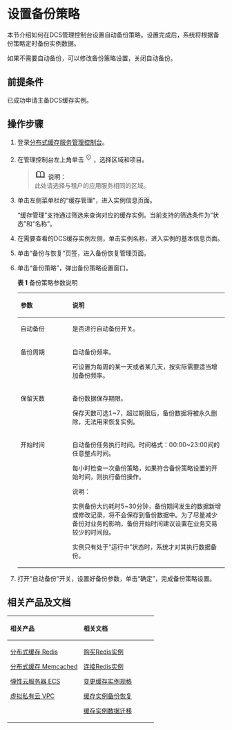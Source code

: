 # 设置备份策略<a name="ZH-CN_TOPIC_0144197374"></a>

本节介绍如何在DCS管理控制台设置自动备份策略。设置完成后，系统将根据备份策略定时备份实例数据。

如果不需要自动备份，可以修改备份策略设置，关闭自动备份。

## 前提条件<a name="zh-cn_topic_0102647246_section994932416463"></a>

已成功申请主备DCS缓存实例。

## 操作步骤<a name="zh-cn_topic_0102647246_section6949172419462"></a>

1.  登录[分布式缓存服务管理控制台](https://console.huaweicloud.com/dcs)。
2.  在管理控制台左上角单击![](figures/icon-region.png)，选择区域和项目。

    >![](public_sys-resources/icon-note.gif) **说明：**   
    >此处请选择与租户的应用服务相同的区域。  

3.  单击左侧菜单栏的“缓存管理”，进入实例信息页面。

    “缓存管理”支持通过筛选来查询对应的缓存实例。当前支持的筛选条件为“状态”和“名称”。

4.  在需要查看的DCS缓存实例左侧，单击实例名称，进入实例的基本信息页面。
5.  单击“备份与恢复”页签，进入备份恢复管理页面。
6.  单击“备份策略”，弹出备份策略设置窗口。

    **表 1**  备份策略参数说明

    <a name="zh-cn_topic_0102647246_table106612411418"></a>
    <table><thead align="left"><tr id="zh-cn_topic_0102647246_row8678414410"><th class="cellrowborder" valign="top" width="25%" id="mcps1.2.3.1.1"><p id="zh-cn_topic_0102647246_p067174117410"><a name="zh-cn_topic_0102647246_p067174117410"></a><a name="zh-cn_topic_0102647246_p067174117410"></a>参数</p>
    </th>
    <th class="cellrowborder" valign="top" width="75%" id="mcps1.2.3.1.2"><p id="zh-cn_topic_0102647246_p667941542"><a name="zh-cn_topic_0102647246_p667941542"></a><a name="zh-cn_topic_0102647246_p667941542"></a>说明</p>
    </th>
    </tr>
    </thead>
    <tbody><tr id="zh-cn_topic_0102647246_row136710411411"><td class="cellrowborder" valign="top" width="25%" headers="mcps1.2.3.1.1 "><p id="zh-cn_topic_0102647246_p126714411848"><a name="zh-cn_topic_0102647246_p126714411848"></a><a name="zh-cn_topic_0102647246_p126714411848"></a>自动备份</p>
    </td>
    <td class="cellrowborder" valign="top" width="75%" headers="mcps1.2.3.1.2 "><p id="zh-cn_topic_0102647246_p196744115417"><a name="zh-cn_topic_0102647246_p196744115417"></a><a name="zh-cn_topic_0102647246_p196744115417"></a>是否进行自动备份开关。</p>
    </td>
    </tr>
    <tr id="zh-cn_topic_0102647246_row267134113411"><td class="cellrowborder" valign="top" width="25%" headers="mcps1.2.3.1.1 "><p id="zh-cn_topic_0102647246_p13681741746"><a name="zh-cn_topic_0102647246_p13681741746"></a><a name="zh-cn_topic_0102647246_p13681741746"></a>备份周期</p>
    </td>
    <td class="cellrowborder" valign="top" width="75%" headers="mcps1.2.3.1.2 "><p id="zh-cn_topic_0102647246_p779464131810"><a name="zh-cn_topic_0102647246_p779464131810"></a><a name="zh-cn_topic_0102647246_p779464131810"></a>自动备份频率。</p>
    <p id="zh-cn_topic_0102647246_p152041652203214"><a name="zh-cn_topic_0102647246_p152041652203214"></a><a name="zh-cn_topic_0102647246_p152041652203214"></a>可设置为每周的某一天或者某几天，按实际需要适当增加备份频率。</p>
    </td>
    </tr>
    <tr id="zh-cn_topic_0102647246_row17682411040"><td class="cellrowborder" valign="top" width="25%" headers="mcps1.2.3.1.1 "><p id="zh-cn_topic_0102647246_p14687411546"><a name="zh-cn_topic_0102647246_p14687411546"></a><a name="zh-cn_topic_0102647246_p14687411546"></a>保<span id="zh-cn_topic_0102647246_ph94001528164217"><a name="zh-cn_topic_0102647246_ph94001528164217"></a><a name="zh-cn_topic_0102647246_ph94001528164217"></a>留</span>天数</p>
    </td>
    <td class="cellrowborder" valign="top" width="75%" headers="mcps1.2.3.1.2 "><p id="zh-cn_topic_0102647246_p26894110412"><a name="zh-cn_topic_0102647246_p26894110412"></a><a name="zh-cn_topic_0102647246_p26894110412"></a>备份数据保存期限。</p>
    <p id="zh-cn_topic_0102647246_p145762584192"><a name="zh-cn_topic_0102647246_p145762584192"></a><a name="zh-cn_topic_0102647246_p145762584192"></a>保存天数可选1~7，超过期限后，备份数据将被永久删除，无法用来恢复实例。</p>
    </td>
    </tr>
    <tr id="zh-cn_topic_0102647246_row20681841543"><td class="cellrowborder" valign="top" width="25%" headers="mcps1.2.3.1.1 "><p id="zh-cn_topic_0102647246_p7681411748"><a name="zh-cn_topic_0102647246_p7681411748"></a><a name="zh-cn_topic_0102647246_p7681411748"></a>开始时间</p>
    </td>
    <td class="cellrowborder" valign="top" width="75%" headers="mcps1.2.3.1.2 "><p id="zh-cn_topic_0102647246_p26810411947"><a name="zh-cn_topic_0102647246_p26810411947"></a><a name="zh-cn_topic_0102647246_p26810411947"></a>自动备份任务执行时间。时间格式：00:00~23:00间的任意整点时间。</p>
    <p id="zh-cn_topic_0102647246_p41903508201"><a name="zh-cn_topic_0102647246_p41903508201"></a><a name="zh-cn_topic_0102647246_p41903508201"></a>每小时检查一次备份策略，如果符合备份策略设置的开始时间，则执行备份操作。</p>
    <div class="note" id="zh-cn_topic_0102647246_note5249843151515"><a name="zh-cn_topic_0102647246_note5249843151515"></a><a name="zh-cn_topic_0102647246_note5249843151515"></a><span class="notetitle"> 说明： </span><div class="notebody"><p id="zh-cn_topic_0102647246_p02508432157"><a name="zh-cn_topic_0102647246_p02508432157"></a><a name="zh-cn_topic_0102647246_p02508432157"></a>实例备份大约耗时5~30分钟，备份期间发生的数据新增或修改记录，将不会保存到备份数据中。为了尽量减少备份对业务的影响，备份开始时间建议设置在业务交易较少的时间段。</p>
    <p id="zh-cn_topic_0102647246_p193271546527"><a name="zh-cn_topic_0102647246_p193271546527"></a><a name="zh-cn_topic_0102647246_p193271546527"></a>实例只有处于“运行中”状态时，系统才对其执行数据备份。</p>
    </div></div>
    </td>
    </tr>
    </tbody>
    </table>

7.  打开“自动备份”开关，设置好备份参数，单击“确定”，完成备份策略设置。

## 相关产品及文档<a name="zh-cn_topic_0102647246_section152613113129"></a>

<a name="zh-cn_topic_0102647246_zh-cn_topic_0046844820_table1073594361220"></a>
<table><thead align="left"><tr id="zh-cn_topic_0102647246_zh-cn_topic_0046844820_row197372430123"><th class="cellrowborder" valign="top" width="50%" id="mcps1.1.3.1.1"><p id="zh-cn_topic_0102647246_zh-cn_topic_0046844820_p4737243111216"><a name="zh-cn_topic_0102647246_zh-cn_topic_0046844820_p4737243111216"></a><a name="zh-cn_topic_0102647246_zh-cn_topic_0046844820_p4737243111216"></a>相关产品</p>
</th>
<th class="cellrowborder" valign="top" width="50%" id="mcps1.1.3.1.2"><p id="zh-cn_topic_0102647246_zh-cn_topic_0046844820_p18737144301214"><a name="zh-cn_topic_0102647246_zh-cn_topic_0046844820_p18737144301214"></a><a name="zh-cn_topic_0102647246_zh-cn_topic_0046844820_p18737144301214"></a>相关文档</p>
</th>
</tr>
</thead>
<tbody><tr id="zh-cn_topic_0102647246_zh-cn_topic_0046844820_row17371443131210"><td class="cellrowborder" valign="top" width="50%" headers="mcps1.1.3.1.1 "><p id="zh-cn_topic_0102647246_zh-cn_topic_0046844820_p13372054101419"><a name="zh-cn_topic_0102647246_zh-cn_topic_0046844820_p13372054101419"></a><a name="zh-cn_topic_0102647246_zh-cn_topic_0046844820_p13372054101419"></a><a href="https://www.huaweicloud.com/product/dcs.html?infodocbz" target="_blank" rel="noopener noreferrer">分布式缓存 Redis</a></p>
<p id="zh-cn_topic_0102647246_zh-cn_topic_0046844820_p19548105714519"><a name="zh-cn_topic_0102647246_zh-cn_topic_0046844820_p19548105714519"></a><a name="zh-cn_topic_0102647246_zh-cn_topic_0046844820_p19548105714519"></a><a href="https://www.huaweicloud.com/product/dcsmem.html?infodocbz" target="_blank" rel="noopener noreferrer">分布式缓存 Memcached</a></p>
<p id="zh-cn_topic_0102647246_zh-cn_topic_0046844820_p8862161219564"><a name="zh-cn_topic_0102647246_zh-cn_topic_0046844820_p8862161219564"></a><a name="zh-cn_topic_0102647246_zh-cn_topic_0046844820_p8862161219564"></a><a href="https://www.huaweicloud.com/product/ecs.html?infodocbz" target="_blank" rel="noopener noreferrer">弹性云服务器 ECS</a></p>
<p id="zh-cn_topic_0102647246_zh-cn_topic_0046844820_p841193941416"><a name="zh-cn_topic_0102647246_zh-cn_topic_0046844820_p841193941416"></a><a name="zh-cn_topic_0102647246_zh-cn_topic_0046844820_p841193941416"></a><a href="http://www.huaweicloud.com/product/vpc.html?infodocbz" target="_blank" rel="noopener noreferrer">虚拟私有云 VPC</a></p>
</td>
<td class="cellrowborder" valign="top" width="50%" headers="mcps1.1.3.1.2 "><p id="zh-cn_topic_0102647246_zh-cn_topic_0046844820_p1381695711471"><a name="zh-cn_topic_0102647246_zh-cn_topic_0046844820_p1381695711471"></a><a name="zh-cn_topic_0102647246_zh-cn_topic_0046844820_p1381695711471"></a><a href="https://support.huaweicloud.com/usermanual-dcs/dcs-zh-ug-180315001.html?infodocbz" target="_blank" rel="noopener noreferrer">购买Redis实例</a></p>
<p id="zh-cn_topic_0102647246_zh-cn_topic_0046844820_p682916370595"><a name="zh-cn_topic_0102647246_zh-cn_topic_0046844820_p682916370595"></a><a name="zh-cn_topic_0102647246_zh-cn_topic_0046844820_p682916370595"></a><a href="https://support.huaweicloud.com/usermanual-dcs/zh-cn_topic_0082114847.html?infodocbz" target="_blank" rel="noopener noreferrer">连接Redis实例</a></p>
<p id="zh-cn_topic_0102647246_zh-cn_topic_0046844820_p16726748155912"><a name="zh-cn_topic_0102647246_zh-cn_topic_0046844820_p16726748155912"></a><a name="zh-cn_topic_0102647246_zh-cn_topic_0046844820_p16726748155912"></a><a href="https://support.huaweicloud.com/usermanual-dcs/zh-cn_topic_0061845451.html?infodocbz" target="_blank" rel="noopener noreferrer">变更缓存实例规格</a></p>
<p id="zh-cn_topic_0102647246_zh-cn_topic_0046844820_p12250886517"><a name="zh-cn_topic_0102647246_zh-cn_topic_0046844820_p12250886517"></a><a name="zh-cn_topic_0102647246_zh-cn_topic_0046844820_p12250886517"></a><a href="https://support.huaweicloud.com/usermanual-dcs/zh-cn_topic_0079545637.html?infodocbz" target="_blank" rel="noopener noreferrer">缓存实例备份恢复</a></p>
<p id="zh-cn_topic_0102647246_zh-cn_topic_0046844820_p143616360517"><a name="zh-cn_topic_0102647246_zh-cn_topic_0046844820_p143616360517"></a><a name="zh-cn_topic_0102647246_zh-cn_topic_0046844820_p143616360517"></a><a href="https://support.huaweicloud.com/migration-dcs/zh-cn_topic_0078784423.html?infodocbz" target="_blank" rel="noopener noreferrer">缓存实例数据迁移</a></p>
</td>
</tr>
</tbody>
</table>

